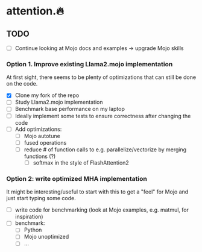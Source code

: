 # attention.🔥

## TODO

- [ ] Continue looking at Mojo docs and examples -> upgrade Mojo skills

### Option 1. Improve existing Llama2.mojo implementation

At first sight, there seems to be plenty of optimizations that can still be done on the
code.

- [x] Clone my fork of the repo
- [ ] Study Llama2.mojo implementation
- [ ] Benchmark base performance on my laptop
- [ ] Ideally implement some tests to ensure correctness after changing the code
- [ ] Add optimizations:
  - [ ] Mojo autotune
  - [ ] fused operations
  - [ ] reduce # of function calls to e.g. parallelize/vectorize by merging functions (?)
    - [ ] softmax in the style of FlashAttention2

### Option 2: write optimized MHA implementation

It might be interesting/useful to start with this to get a "feel" for Mojo and just
start typing some code.

- [ ] write code for benchmarking (look at Mojo examples, e.g. matmul, for inspiration)
- [ ] benchmark:
  - [ ] Python
  - [ ] Mojo unoptimized
  - [ ] ...
